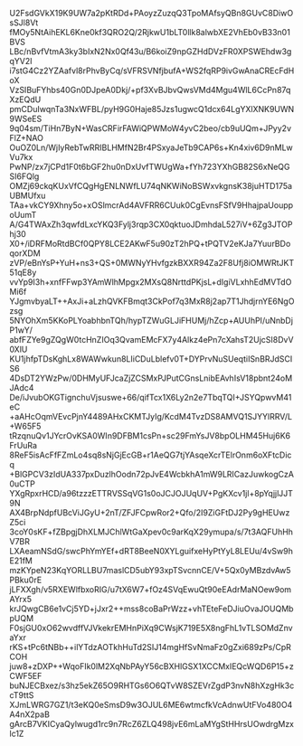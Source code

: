U2FsdGVkX19K9UW7a2pKtRDd+PAoyzZuzqQ3TpoMAfsyQBn8GUvC8DiwOsSJl8Vt
fMOy5NtAihEKL6Kne0kf3QRO2Q/2RjkwU1bLT0llk8alwbXE2VhEb0vB33n01BVS
LBc/nBvfVtmA3ky3bIxN2Nx0Qf43u/B6koiZ9npGZHdDVzFR0XPSWEhdw3gqYV2I
i7stG4Cz2YZAafvl8rPhvByCq/sVFRSVNfjbufA+WS2fqRP9ivGwAnaCREcFdHoX
VzSIBuFYhbs40Gn0DJpeA0Dkj/+pf3XvBJbvQwsVMd4Mgu4WlL6CcPn87qXzEQdU
pmCDuIwqnTa3NxWFBL/pyH9G0Haje85Jzs1ugwcQ1dcx64LgYXlXNK9UWN9WSeES
9q04sm/TiHn7ByN+WasCRFirFAWiQPWMoW4yvC2beo/cb9uUQm+JPyy2vFlZ+NAO
OuOZ0Ln/WjIyRebTwRRIBLHMfN2Br4PSxyaJeTb9CAP6s+Kn4xiv6D9nMLwVu7kx
PwNP/zx7jCPd1F0t6bGF2hu0nDxUvfTWUgWa+fYh723YXhGB82S6xNeQGSI6FQlg
OMZj69ckqKUxVfCQgHgENLNWfLU74qNKWiNoBSWxvkgnsK38juHTD175aUBMUfxu
TAa+vkCY9Xhny5o+xOSlmcrAd4AVFRR6CUuk0CgEvnsFSfV9HhajpaUouppoUumT
A/G4TWAxZh3qwfdLxcYKQ3Fylj3rqp3CX0qktuoJDmhdaL527iV+6Zg3JTOPhj30
X0+/iDRFMoRtdBCf0QPY8LCE2AKwF5u90zT2hPQ+tPQTV2eKJa7YuurBDoqorXDM
zVP/eBnYsP+YuH+ns3+QS+0MWNyYHvfgzkBXXR94Za2F8Ufj8iOMWRtJKT51qE8y
vvYp9I3h+xnfFFwp3YAmWlhMpgx2MXsQ8NrttdPKjsL+dIgiVLxhhEdMVTdOMi6f
YJgmvbyaLT++AxJi+aLzhQVKFBmqt3CkPof7q3MxR8j2ap7T1JhdjrnYE6NgOzsg
5NYOhXm5KKoPLYoabhbnTQh/hypTZWuGLJiFHUMj/hZcp+AUUhPI/uNnbDjP1wY/
abfFZYe9gZQgW0tcHnZIOq3QvamEMcFX7y4Alkz4ePn7cXahsT2UjcSI8DvV0XlU
KU1jhfpTDsKghLx8WAWwkun8LIiCDuLblefv0T+DYPrvNuSUeqtiISnBRJdSCIS6
4DsDT2YWzPw/0DHMyUFJcaZjZCSMxPJPutCGnsLnibEAvhIsV18pbnt24oMJAdc4
De/iJvubOKGTignchuVjsuswe+66/qifTcx1X6Ly2n2e7TbqTQI+JSYQpwvM41eC
+aAHcOqmVEvcPjnY4489AHxCKMTJyIg/KcdM4TvzDS8AMVQ1SJYYlRRV/L+W65F5
tRzqnuQv1JYcrOvKSA0WIn9DFBM1csPn+sc29FmYsJV8bpOLHM45Huj6K6FrUuRa
8ReF5isAcFfFZmLo4sq8sNjGjEcGB+r1AeQG7tjYAsqeXcrTElrOnm6oXFtcDicq
+BlGPCV3zIdUA337pxDuzlhOodn72pJvE4WcbkhA1mW9LRICazJuwkogCzA0uCTP
YXgRpxrHCD/a96tzzzETTRVSSqVG1s0oJCJOJUqUV+PgKXcv1jl+8pYqjjlJJT9N
AX4BrpNdpfUBcViJGyU+2nT/ZFJFCpwRor2+Qfo/2I9ZiGFtDJ2Py9gHEUwzZ5ci
3coY0sKF+fZBpgjDhXLMJChlWtGaXpev0c9arKqX29ymupa/s/7t3AQFUhHhV7BR
LXAeamNSdG/swcPhYmYEf+dRT8BeeN0XYLguifxeHyPtYyL8LEUu/4vSw9hE21fM
mzKYpeN23KqYORLLBU7maslCD5ubY93xpTSvcnnCE/V+5Qx0yMBzdvAw5PBku0rE
jLFXXgh/v5RXEWlfbxoRIG/u7tX6W7+fOz4SVqEwuQt90eEAdrMaNOew9omAYrx5
krJQwgCB6e1vCj5YD+jJxr2++mss8coBaPrWzz+vhTEteFeDJiuOvaJOUQMbpUQM
F0sjGU0xO62wvdffVJVkekrEMHnPiXq9CWsjK719E5X8ngFhL1vTLSOMdZnvaYxr
rKS+tPc6tNBb++ilYTdzAOTkhHuTd2SIJ14mgHfSvNmaFz0gZxi689zPs/CpRCOH
juw8+zDXP++WqoFIk0lM2XqNbPAyY56cBXHlGSX1XCCMxIEQcWQD6P15+zCWF5EF
buNJECBxez/s3hz5ekZ65O9RHTGs6O6QTvW8SZEVrZgdP3nvN8hXzgHk3ccT9ttS
XJmLWRG7GZ1/t3eKQ0eSmsD9w3OJUL6ME6wtmcfkVcAdnwUtFVo480O4A4nX2paB
gArcB7VKICyaQylwugd1rc9n7RcZ6ZLQ498jvE6mLaMYgStHHrsUOwdrgMzxlc1Z
